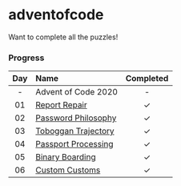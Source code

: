 # adventofcode
Want to complete all the puzzles!

### Progress

| Day | Name | Completed | 
|:---:|:---|:---:|
| - | Advent of Code 2020 | - |
| 01 | [Report Repair](https://adventofcode.com/2020/day/1) | ✓ |
| 02 | [Password Philosophy](https://adventofcode.com/2020/day/2) | ✓ |
| 03 | [Toboggan Trajectory](https://adventofcode.com/2020/day/3) | ✓ |
| 04 | [Passport Processing](https://adventofcode.com/2020/day/4) | ✓ |
| 05 | [Binary Boarding](https://adventofcode.com/2020/day/5) | ✓ |
| 06 | [Custom Customs](https://adventofcode.com/2020/day/6) | ✓ |
